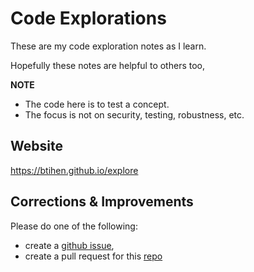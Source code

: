 # Code Explorations

These are my code exploration notes as I learn.

Hopefully these notes are helpful to others too,

**NOTE**
* The code here is to test a concept.
* The focus is not on security, testing, robustness, etc.

## Website

https://btihen.github.io/explore

## Corrections & Improvements

Please do one of the following:
- create a [github issue](https://github.com/btihen/explore/issues),
- create a pull request for this [repo](https://github.com/btihen/explore)
